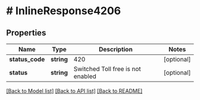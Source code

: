 # # InlineResponse4206

## Properties

Name | Type | Description | Notes
------------ | ------------- | ------------- | -------------
**status_code** | **string** | 420 | [optional]
**status** | **string** | Switched Toll free is not enabled | [optional]

[[Back to Model list]](../../README.md#models) [[Back to API list]](../../README.md#endpoints) [[Back to README]](../../README.md)
